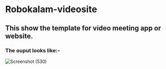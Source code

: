 ﻿# Robokalam-videosite
 ## This show the template for video meeting app or website.
 ### The ouput looks like:-
![Screenshot (530)](https://user-images.githubusercontent.com/96349795/235296997-e0503b0d-cdd3-4b13-b3aa-3ca77b787fc6.png)
